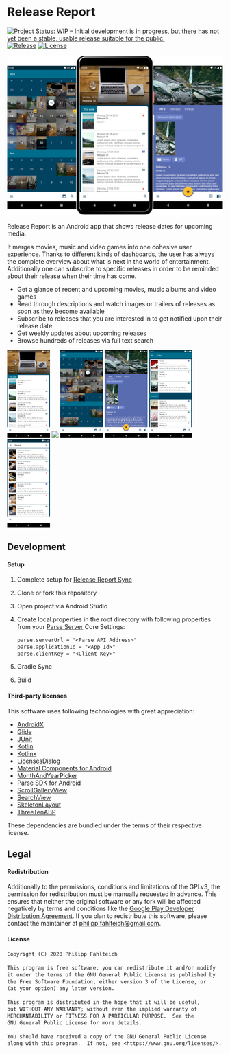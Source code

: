 # Release Report

[![Project Status: WIP – Initial development is in progress, but there has not yet been a stable, usable release suitable for the public.](https://www.repostatus.org/badges/latest/wip.svg)](https://www.repostatus.org/#wip) [![Release](https://img.shields.io/badge/Release-0.2.1-006d8c.svg)](https://play.google.com/store/apps/details?id=com.faltenreich.release)
[![License](https://img.shields.io/badge/License-GPLv3-blue.svg)](https://www.gnu.org/licenses/gpl-3.0)

<img src="./resource/image/marketing/showcase.png" width="750"> 

Release Report is an Android app that shows release dates for upcoming media.

It merges movies, music and video games into one cohesive user experience. Thanks to different kinds of dashboards, the user has always the complete overview about what is next in the world of entertainment. Additionally one can subscribe to specific releases in order to be reminded about their release when their time has come.

* Get a glance of recent and upcoming movies, music albums and video games
* Read through descriptions and watch images or trailers of releases as soon as they become available
* Subscribe to releases that you are interested in to get notified upon their release date
* Get weekly updates about upcoming releases
* Browse hundreds of releases via full text search

<img src="./resource/image/screenshot/spotlight.png" width="100"> <img src="./resource/image/screenshot/discover.png" width="100"> <img src="./resource/image/screenshot/calendar.png" width="100"> <img src="./resource/image/screenshot/release_detail.png" width="100"> <img src="./resource/image/screenshot/release_list.png" width="100"> <img src="./resource/image/screenshot/search.png" width="100"> 

## Development

#### Setup

1. Complete setup for [Release Report Sync](https://github.com/Faltenreich/Release-Report-Sync)
2. Clone or fork this repository
3. Open project via Android Studio
4. Create local.properties in the root directory with following properties from your [Parse Server](https://parseplatform.org) Core Settings:

    ```
    parse.serverUrl = "<Parse API Address>"
    parse.applicationId = "<App Id>"
    parse.clientKey = "<Client Key>"
    ```

5. Gradle Sync
6. Build

#### Third-party licenses

This software uses following technologies with great appreciation:

* [AndroidX](https://developer.android.com/jetpack/androidx)
* [Glide](https://github.com/bumptech/glide)
* [JUnit](https://junit.org)
* [Kotlin](https://kotlinlang.org)
* [Kotlinx](https://ktor.io/kotlinx)
* [LicensesDialog](https://github.com/PSDev/LicensesDialog)
* [Material Components for Android](https://material.io/components)
* [MonthAndYearPicker](https://github.com/premkumarroyal/MonthAndYearPicker)
* [Parse SDK for Android](https://github.com/parse-community/Parse-SDK-Android)
* [ScrollGalleryView](https://github.com/VEINHORN/ScrollGalleryView)
* [SearchView](https://github.com/lapism/SearchView)
* [SkeletonLayout](https://github.com/Faltenreich/SkeletonLayout)
* [ThreeTenABP](https://github.com/JakeWharton/ThreeTenABP)

These dependencies are bundled under the terms of their respective license.

## Legal

#### Redistribution

Additionally to the permissions, conditions and limitations of the GPLv3, the permission for redistribution must be manually requested in advance. This ensures that neither the original software or any fork will be affected negatively by terms and conditions like the [Google Play Developer Distribution Agreement](https://play.google.com/about/developer-distribution-agreement.html). If you plan to redistribute this software, please contact the maintainer at [philipp.fahlteich@gmail.com](mailto:philipp.fahlteich@gmail.com).

#### License

    Copyright (C) 2020 Philipp Fahlteich

    This program is free software: you can redistribute it and/or modify
    it under the terms of the GNU General Public License as published by
    the Free Software Foundation, either version 3 of the License, or
    (at your option) any later version.

    This program is distributed in the hope that it will be useful,
    but WITHOUT ANY WARRANTY; without even the implied warranty of
    MERCHANTABILITY or FITNESS FOR A PARTICULAR PURPOSE.  See the
    GNU General Public License for more details.

    You should have received a copy of the GNU General Public License
    along with this program.  If not, see <https://www.gnu.org/licenses/>.
